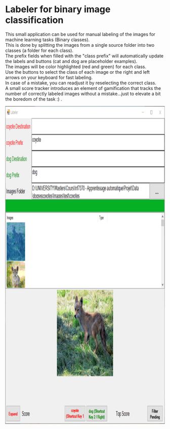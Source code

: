 # Labeler for binary image classification
 
This small application can be used for manual labeling of the images for machine learning tasks (Binary classes).   
This is done by splitting the images from a single source folder into two classes (a folder for each class).   
The prefix fields when filled with the "class prefix" will automatically update the labels and buttons (cat and dog are placeholder examples).  
The images will be color highlighted (red and green) for each class.  
Use the buttons to select the class of each image or the right and left arrows on your keyboard for fast labeling.  
In case of a mistake, you can readjust it by reselecting the correct class.   
A small score tracker introduces an element of gamification that tracks the number of correctly labeled images without a mistake...just to elevate a bit the boredom of the task :) .  


<p align="center">
  <img width="1000" height="1000" src="https://github.com/MarounHaddad/Labeler-for-image-classification/blob/main/Image/example.PNG">
</p>

